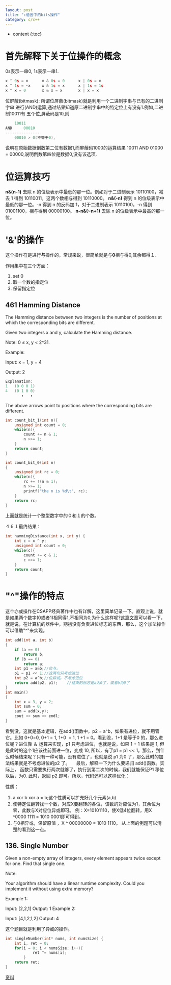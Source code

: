 ```yaml
---
layout: post
title: "c语言中的bits操作"
category: c/c++
---
```


* content
{:toc}

# 首先解释下关于位操作的概念
0s表示一串0, 1s表示一串1.
```c
x ^ 0s = x      x & 0s = 0      x | 0s = x
x ^ 1s = ~x     x & 1s = x      x | 1s = 1s
x ^ x = 0       x & x = x       x | x = x

```

位屏蔽(bitmask): 所谓位屏蔽(bitmask)就是利用一个二进制字串与已有的二进制字串
进行(AND)运算,通过结果知道原二进制字串中的特定位上有没有1.例如,二进制10011有
五个位,屏蔽码是10,则
```c
	10011
AND     00010
---------------
	00010 > 0(不等于0),
```
说明在原始数据倒数第二位有数据1,而屏蔽码1000的运算结果 10011 AND 01000 = 00000,说明倒数第四位是数据0,没有该选项.

# 位运算技巧
**n&(n-1)** 去除 n 的位级表示中最低的那一位。例如对于二进制表示 10110100，减去 1 得到 10110011，这两个数相与得到 10110000。
**n&(-n)** 得到 n 的位级表示中最低的那一位。-n 得到 n 的反码加 1，对于二进制表示 10110100，-n 得到 01001100，相与得到 00000100。
**n-n&(~n+1)** 去除 n 的位级表示中最高的那一位。

# '&'的操作
这个操作符是进行**与**操作的，常规来说，很简单就是与**0**相与得0,其余都得１．

作用集中在三个方面：
1. set 0
2. 取一个数的指定位
3. 保留指定位

## 461 Hamming Distance
The Hamming distance between two integers is the number of positions at which the corresponding bits are different.

Given two integers x and y, calculate the Hamming distance.

Note:
0 ≤ x, y < 2^31.

Example:

Input: x = 1, y = 4

Output: 2
```c
Explanation:
1   (0 0 0 1)
4   (0 1 0 0)
       ↑   ↑
```

The above arrows point to positions where the corresponding bits are different.
```c
int count_bit_1(int n){
	unsigned int count = 0;
	while(n){
		count += n & 1;
		n >>= 1;
	}
	return count;
}

int count_bit_0(int n)
{
	unsigned int rc = 0;
	while(n){
		rc += !(n & 1);
		n >>= 1;
		printf("the n is %d\t", rc);
	}
	return rc;
}

```
上面就是统计一个整型数字中的０和１的个数。

４６１最终结果：

```c
int hammingDistance(int x, int y) {
    int c = x ^ y;
    unsigned int count = 0;
    while(c){
        count += c & 1;
        c >>= 1;
    }
    return count;
}
```
# "^"操作的特点
这个亦或操作在CSAPP经典著作中也有详解，这里简单记录一下。直观上说，就是如果两个数字(0或者1)相同得1,不相同为0,为什么这样呢?[这篇文章](https://blog.csdn.net/dengheCSDN/article/details/78223629)可以看一下，就是说，在计算机的器件中，期初没有负责进位标志的东西，那么，这个加法操作可以借助"^"来实现。
```c
int add(int a, int b)
{
    if (a == 0)
        return b;
    if (b == 0)
        return a;
    int p1 = a&b;//位与。
    p1 = p1 << 1;//这两句只考虑进位
    int p2 = a^b;//位异或。不考虑进位
    return add(p2, p1);    //结束的标志是a为0了，或者b为0了
}
int main()
{
    int x = 3, y = 2;
    int sum = 0;
    sum = add(x,y);
    cout << sum << endl;
}
```
看到没，这就是基本逻辑，在add()函数中，p2 = a^b，如果有进位，就不用管它。比如 0+0=0, 0+1 = 1, 1+0  = 1, 1 +1 = 0。看到没，1+1 是等于0 的，那么进位呢？进位靠 ＆ 运算来实现，p1 只考虑进位，也就是说，如果 1 + 1 结果是 1, 但是此时的这个1应该往前面进一位，变成 10, 所以，有了p1 = p1 << 1。那么，到什么时候结束呢？只有一种可能，没有进位了，也就是说 p1 为0 了，那么此时的加法结果就是不考虑进位的p2 了。
    最后，解释一下为什么要递归 add()函数。实际上， 函数只需要执行两次就够了，执行到第二次的时候，我们就能保证P1 移位以后，为0. 此时，返回 p2 即可。所以，代码还可以这样优化：

性质：
1. a xor b xor a = b;这个性质可以扩充好几个元素(a,b)
2. 使特定位翻转找一个数，对应X要翻转的各位，该数的对应位为1，其余位为零，此数与X对应位异或即可。 例：X=10101110，使X低4位翻转，用X ^0000 1111 = 1010 0001即可得到。
3. 与0相异或，保留原值 ，X ^ 00000000 = 1010 1110。 从上面的例题可以清楚的看到这一点。

## 136. Single Number
Given a non-empty array of integers, every element appears twice except for one. Find that single one.

Note:

Your algorithm should have a linear runtime complexity. Could you implement it without using extra memory?

Example 1:

Input: [2,2,1]
Output: 1
Example 2:

Input: [4,1,2,1,2]
Output: 4

这个题目就是利用了异或的操作。

```c
int singleNumber(int* nums, int numsSize) {
    int i, ret = 0;
    for(i = 0; i < numsSize; i++){
            ret ^= nums[i];
        }
    return ret;
}
```

[资料](https://cyc2018.github.io/CS-Notes/#/notes/Leetcode%20%E9%A2%98%E8%A7%A3%20-%20%E4%BD%8D%E8%BF%90%E7%AE%97)
